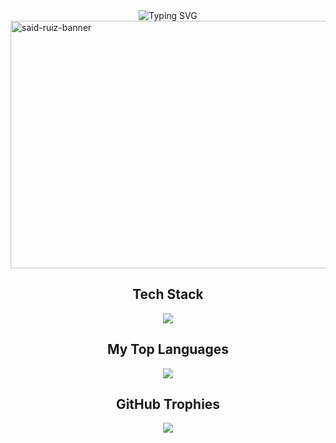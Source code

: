 <div align="center">
  <img src="https://readme-typing-svg.herokuapp.com?font=Fira+Code&duration=3000&pause=1000&color=F7F7F7&center=true&repeat=false&width=435&lines=Welcome+to+my+GitHub+profile!%F0%9F%91%8B%F0%9F%8F%BB;%C2%A1Bienvenid@+a+mi+perfil+de+GitHub!%F0%9F%91%8B%F0%9F%8F%BB" alt="Typing SVG" />
</div>

<img width="1584" height="396" alt="said-ruiz-banner" src="https://github.com/user-attachments/assets/f870988c-6138-4518-bf03-a5fa7319ec07" />

<div align="center">
  <h2>Tech Stack</h2>
  <img src="https://skillicons.dev/icons?i=html,css,tailwind,js,ts,react,astro,nodejs,express,py,postgresql,flutter"/>
</div>

<div align="center">
  <h2>My Top Languages</h2>
  <img src="https://github-readme-stats.vercel.app/api/top-langs/?username=junlovin&layout=compact&theme=transparent"/>
</div> 

<div align="center">
  <h2>GitHub Trophies</h2>
  <img align="center" src="https://github-profile-trophy.vercel.app/?username=junlovin&title=Experience,Reviews,Reviews,Commits,PullRequest,Repositories&theme=gitdimmed&no-bg=true&column=5"/>
</div>
